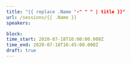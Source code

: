```yaml
---
title: "{{ replace .Name "-" " " | title }}"
url: /sessions/{{ .Name }}
speakers:

block: 
time_start: 2020-07-18T16:00:00.000Z
time_end: 2020-07-18T16:45:00.000Z
draft: true
---
```

